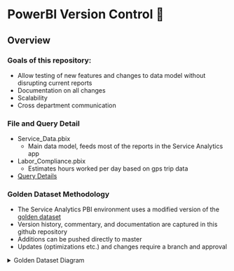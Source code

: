 # PowerBI Version Control :tada:

## Overview

### Goals of this repository:

* Allow testing of new features and changes to data model without disrupting current reports
* Documentation on all changes
* Scalability
* Cross department communication

### File and Query Detail
* Service_Data.pbix
  * Main data model, feeds most of the reports in the Service Analytics app
* Labor_Compliance.pbix
  * Estimates hours worked per day based on gps trip data
* [Query Details](https://github.com/jfallt/PBI-Github/blob/master/Query_Documentation.md)


### Golden Dataset Methodology

* The Service Analytics PBI environment uses a modified version of the [golden dataset](https://exceleratorbi.com.au/new-power-bi-reports-golden-dataset/)
* Version history, commentary, and documentation are captured in this github repository
* Additions can be pushed directly to master
* Updates (optimizations etc.) and changes require a branch and approval

<details>
  <summary> Golden Dataset Diagram  </summary>

![](https://exceleratorbi.com.au/wp-content/uploads/2018/06/image_thumb.png)

#### Key Differences
* "Golden Datasets" are housed in GitHub using LFS instead of onedrive
* Only one appspace is used with different reports stemming from the data model

</details>
